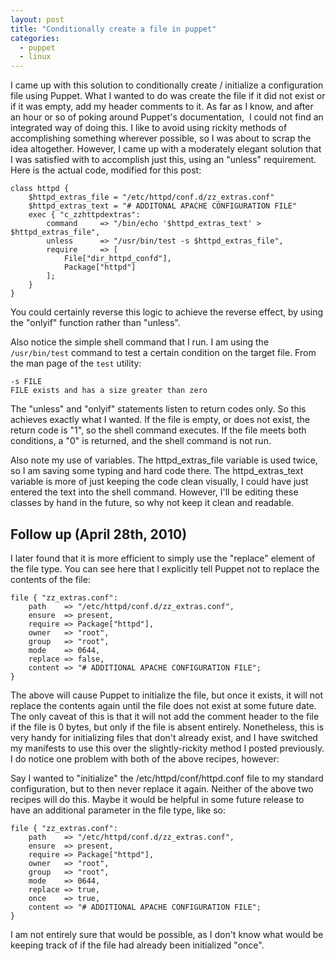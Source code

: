```yaml
---
layout: post
title: "Conditionally create a file in puppet"
categories:
  - puppet
  - linux
---
```


I came up with this solution to conditionally create / initialize a configuration
file using Puppet. What I wanted to do was create the file if it did not exist or
if it was empty, add my header comments to it. As far as I know, and after an hour
or so of poking around Puppet's documentation,  I could not find an integrated way
of doing this. I like to avoid using rickity methods of accomplishing something
wherever possible, so I was about to scrap the idea altogether. However, I came up
with a moderately elegant solution that I was satisfied with to accomplish just
this, using an "unless" requirement. Here is the actual code, modified for this post:

```puppet
class httpd {
    $httpd_extras_file = "/etc/httpd/conf.d/zz_extras.conf"
    $httpd_extras_text = "# ADDITONAL APACHE CONFIGURATION FILE"
    exec { "c_zzhttpdextras":
        command     => "/bin/echo '$httpd_extras_text' > $httpd_extras_file",
        unless      => "/usr/bin/test -s $httpd_extras_file",
        require     => [
            File["dir_httpd_confd"],
            Package["httpd"]
        ];
    }
}
```

You could certainly reverse this logic to achieve the reverse effect, by using the
"onlyif" function rather than "unless".

Also notice the simple shell command that I run. I am using the `/usr/bin/test` command
to test a certain condition on the target file. From the man page of the `test` utility:

```
-s FILE
FILE exists and has a size greater than zero
```

The "unless" and "onlyif" statements listen to return codes only. So this achieves exactly
what I wanted. If the file is empty, or does not exist, the return code is "1", so the
shell command executes. If the file meets both conditions, a "0" is returned, and the
shell command is not run.

Also note my use of variables. The httpd_extras_file variable is used twice, so I am saving
some typing and hard code there. The httpd_extras_text variable is more of just keeping
the code clean visually, I could have just entered the text into the shell command.
However, I'll be editing these classes by hand in the future, so why not keep it clean and
readable.

## Follow up (April 28th, 2010)
I later found that it is more efficient to simply use the "replace" element of the file type.
You can see here that I explicitly tell Puppet not to replace the contents of the file:

```puppet
file { "zz_extras.conf":
    path    => "/etc/httpd/conf.d/zz_extras.conf",
    ensure  => present,
    require => Package["httpd"],
    owner   => "root",
    group   => "root",
    mode    => 0644,
    replace => false,
    content => "# ADDITIONAL APACHE CONFIGURATION FILE";
}
```

The above will cause Puppet to initialize the file, but once it exists, it will not replace the
contents again until the file does not exist at some future date. The only caveat of this is that
it will not add the comment header to the file if the file is 0 bytes, but only if the file is
absent entirely. Nonetheless, this is very handy for initializing files that don't already exist,
and I have switched my manifests to use this over the slightly-rickity method I posted previously.
I do notice one problem with both of the above recipes, however:

Say I wanted to "initialize" the /etc/httpd/conf/httpd.conf file to my standard configuration,
but to then never replace it again. Neither of the above two recipes will do this. Maybe it would
be helpful in some future release to have an additional parameter in the file type, like so:

```puppet
file { "zz_extras.conf":
    path    => "/etc/httpd/conf.d/zz_extras.conf",
    ensure  => present,
    require => Package["httpd"],
    owner   => "root",
    group   => "root",
    mode    => 0644,
    replace => true,
    once    => true,
    content => "# ADDITIONAL APACHE CONFIGURATION FILE";
}
```

I am not entirely sure that would be possible, as I don't know what would be keeping track of if the
file had already been initialized "once".
